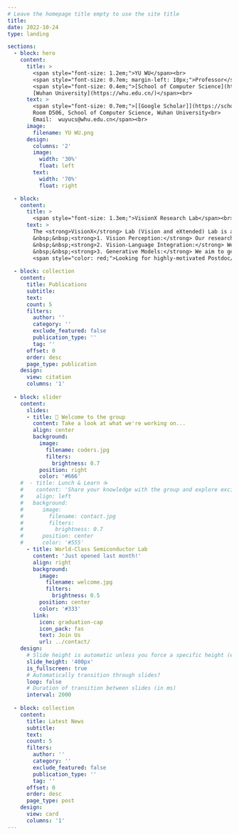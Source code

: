 ```yaml
---
# Leave the homepage title empty to use the site title
title:
date: 2022-10-24
type: landing

sections:
  - block: hero
    content:
      title: >
        <span style="font-size: 1.2em;">YU WU</span><br>
        <span style="font-size: 0.7em; margin-left: 10px;">Professor</span><br>
        <span style="font-size: 0.4em;">[School of Computer Science](https://cs.whu.edu.cn/),
        [Wuhan University](https://whu.edu.cn/)</span><br>
      text: >
        <span style="font-size: 0.7em;">[[Google Scholar]](https://scholar.google.com.au/citations?user=23SZHUwAAAAJ&hl=en) [[GitHub]](https://github.com/Yu-Wu) [[中文主页]](https://cs.whu.edu.cn/info/1019/3355.htm)<br>
        Room D506, School of Computer Science, Wuhan University<br>
        Email:  wuyucs@whu.edu.cn</span><br>
      image:
        filename: YU WU.png
      design:
        columns: '2'
        image:
          width: '30%'
          float: left
        text:
          width: '70%'
          float: right

  - block: 
    content:
      title: >
        <span style="font-size: 1.3em;">VisionX Research Lab</span><br>
      text: >
        The <strong>VisionX</strong> Lab (Vision and eXtended) Lab is affiliated with Wuhan University. Our research spans three key areas:<br>
        &nbsp;&nbsp;<strong>1. Vision Perception:</strong> Our research encompasses various computer vision fields, including object detection, image parsing, and human activity recognition, and other fundamental aspects of computer vision.<br>
        &nbsp;&nbsp;<strong>2. Vision-Language Integration:</strong> We are dedicated to facilitating seamless collaboration between vision and language, enhancing communication and reasoning across these modalities.<br>
        &nbsp;&nbsp;<strong>3. Generative Models:</strong> We aim to generate high-fidelity images, text, and other forms of content, fostering new possibilities in AI-driven content generation.<br>
        <span style="color: red;">Looking for highly-motivated Postdoc/Ph.D. students for 2023! Feel free to drop me an email with your CV.</span> [[招生信息]](https://zhuanlan.zhihu.com/p/581311359)<br>
  
  - block: collection
    content:
      title: Publications
      subtitle:
      text:
      count: 5
      filters:
        author: ''
        category: ''
        exclude_featured: false
        publication_type: ''
        tag: ''
      offset: 0
      order: desc
      page_type: publication
    design:
      view: citation
      columns: '1'
    
  - block: slider
    content:
      slides:
      - title: 👋 Welcome to the group
        content: Take a look at what we're working on...
        align: center
        background:
          image:
            filename: coders.jpg
            filters:
              brightness: 0.7
          position: right
          color: '#666'
    #  - title: Lunch & Learn ☕️
    #    content: 'Share your knowledge with the group and explore exciting new topics together!'
    #    align: left
    #   background:
    #      image:
    #        filename: contact.jpg
    #        filters:
    #          brightness: 0.7
    #      position: center
    #      color: '#555'
      - title: World-Class Semiconductor Lab
        content: 'Just opened last month!'
        align: right
        background:
          image:
            filename: welcome.jpg
            filters:
              brightness: 0.5
          position: center
          color: '#333'
        link:
          icon: graduation-cap
          icon_pack: fas
          text: Join Us
          url: ../contact/
    design:
      # Slide height is automatic unless you force a specific height (e.g. '400px')
      slide_height: '400px'
      is_fullscreen: true
      # Automatically transition through slides?
      loop: false
      # Duration of transition between slides (in ms)
      interval: 2000
    
  - block: collection
    content:
      title: Latest News
      subtitle:
      text:
      count: 5
      filters:
        author: ''
        category: ''
        exclude_featured: false
        publication_type: ''
        tag: ''
      offset: 0
      order: desc
      page_type: post
    design:
      view: card
      columns: '1'
---
```

